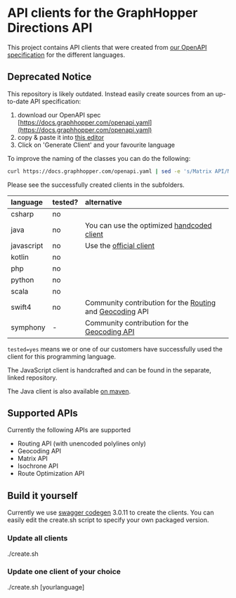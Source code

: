 # API clients for the GraphHopper Directions API

This project contains API clients that were created from [our OpenAPI specification](https://docs.graphhopper.com/openapi.yaml) for the different languages.

## Deprecated Notice

This repository is likely outdated. Instead easily create sources from an up-to-date
API specification:

 1. download our OpenAPI spec [https://docs.graphhopper.com/openapi.yaml](https://docs.graphhopper.com/openapi.yaml)
 2. copy & paste it into [this editor](https://editor.swagger.io/)
 3. Click on 'Generate Client' and your favourite language

To improve the naming of the classes you can do the following:

```bash
curl https://docs.graphhopper.com/openapi.yaml | sed -e 's/Matrix API/Matrix/g' | sed -e 's/Routing API/Routing/g' | sed -e 's/Geocoding API/Geocoding/g' | sed -e 's/Route Optimization API/Route Optimization/g' | sed -e 's/Map Matching API/Map Matching/g' | sed -e 's/Isochrone API/Isochrone/g' > openapi.yaml
```

Please see the successfully created clients in the subfolders.

language  |  tested?| alternative
:---------|:--------|:------------
csharp    |  no     |
java      |  no     | You can use the optimized [handcoded client](https://github.com/graphhopper/graphhopper/tree/master/client-hc)
javascript|  no     | Use the [official client](https://github.com/graphhopper/directions-api-js-client)
kotlin	  |  no     |
php       |  no     |
python    |  no     |
scala     |  no     |
swift4    |  no     | Community contribution for the [Routing](https://github.com/rmnblm/GraphHopperRouting) and [Geocoding](https://github.com/rmnblm/GraphHopperGeocoder) API
symphony  |  -      | Community contribution for the [Geocoding API](https://github.com/Andreas-Schoenefeldt/GraphHopperConnectorBundle)


`tested=yes` means we or one of our customers have successfully used the
client for this programming language. 

The JavaScript client is handcrafted and can be found in the separate, linked repository.

The Java client is also available [on maven](http://search.maven.org/#search%7Cga%7C1%7Ca%3A%22directions-api-client%22).


## Supported APIs

Currently the following APIs are supported

 * Routing API (with unencoded polylines only)
 * Geocoding API
 * Matrix API 
 * Isochrone API
 * Route Optimization API

## Build it yourself

Currently we use [swagger codegen](https://github.com/swagger-api/swagger-codegen/)
3.0.11 to create the clients. You can easily edit the create.sh script
to specify your own packaged version.

### Update all clients

./create.sh

### Update one client of your choice

./create.sh [yourlanguage]
